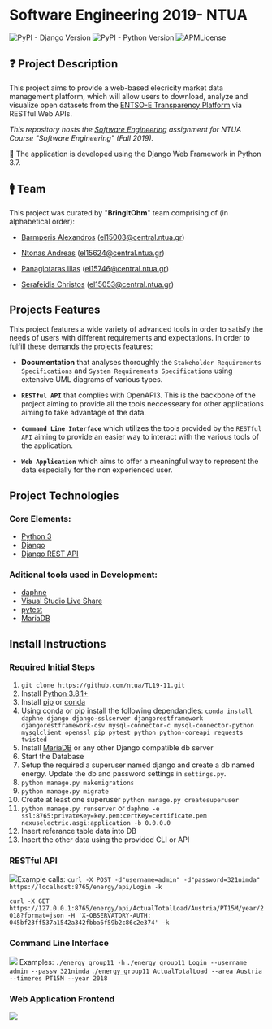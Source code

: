 # Software Engineering 2019- NTUA
![PyPI - Django Version](https://img.shields.io/pypi/djversions/djangorestframework.svg)  ![PyPI - Python Version](https://img.shields.io/pypi/pyversions/Django.svg) ![APMLicense](https://img.shields.io/badge/license-MIT-green.svg)

## :question: Project Description

This project aims to provide a web-based elecricity market data management platform, which will 
allow users to download, analyze and visualize open datasets from the [ENTSO-E Transparency Platform](https://transparency.entsoe.eu) via RESTful Web APIs.



_This repository hosts the [Software Engineering](https://courses.softlab.ntua.gr/softeng/2019b/) assignment for NTUA Course "Software Engineering" (Fall 2019)._

  

:snake: The application is developed using the Django Web Framework in Python 3.7.

  
  
  

## :mens: Team

  

This project was curated by "**BringItOhm**" team comprising of (in alphabetical order):

* [Barmperis Alexandros](https://github.com/ABar1) (el15003@central.ntua.gr)

* [Ntonas Andreas](https://github.com/ntonasa) (el15624@central.ntua.gr)

* [Panagiotaras Ilias](https://github.com/iliaspan) (el15746@central.ntua.gr)

* [Serafeidis Christos](https://github.com/chris-sera) (el15053@central.ntua.gr)

  
  

## Projects Features

  

This project features a wide variety of advanced tools in order to satisfy the needs of users with different requirements and expectations. In order to fulfill these demands the projects features:

  

- **Documentation** that analyses thoroughly the `Stakeholder Requirements Specifications` and `System Requirements Specifications` using extensive UML diagrams of various types.

  

- **`RESTful API`** that complies with OpenAPI3. This is the backbone of the project aiming to provide all the tools neccesseary for other applications aiming to take advantage of the data.

  

- **`Command Line Interface`** which utilizes the tools provided by the `RESTful API` aiming to provide an easier way to interact with the various tools of the application.

  

- **`Web Application`** which aims to offer a meaningful way to represent the data especially for the non experienced user.


## Project Technologies
### Core Elements:
- [Python 3](https://www.python.org/)
- [Django](https://www.djangoproject.com/)
- [Django REST API](https://www.django-rest-framework.org/)

### Aditional tools used in Development:
- [daphne](https://github.com/django/daphne)
- [Visual Studio Live Share](https://github.com/vsls-contrib)
- [pytest](https://github.com/pytest-dev/pytest/)
- [MariaDB](https://mariadb.org/)

## Install Instructions

### Required Initial Steps
1. `git clone https://github.com/ntua/TL19-11.git`
2. Install [Python 3.8.1+](https://www.python.org/)
3. Install [pip](https://pypi.org/) or [conda](https://docs.conda.io/en/latest/)
4. Using conda or pip install the following dependandies:
`conda install daphne django django-sslserver djangorestframework djangorestframework-csv mysql-connector-c mysql-connector-python mysqlclient openssl pip pytest python python-coreapi requests twisted`
5. Install [MariaDB](https://mariadb.org/) or any other Django compatible db server
6. Start the Database
7. Setup the required a superuser named django and create a db named energy. Update the db and password settings in `settings.py`.
8. `python manage.py makemigrations`
9. `python manage.py migrate`
10. Create at least one superuser `python manage.py createsuperuser` 
11. `python manage.py runserver`
or
`daphne -e ssl:8765:privateKey=key.pem:certKey=certificate.pem  nexuselectric.asgi:application -b 0.0.0.0`
12. Insert referance table data into DB
13. Insert the other data using the provided CLI or API


### RESTful API
![](http://g.recordit.co/E2z9XXHaUm.gif)Example calls:
`curl -X POST -d"username=admin" -d"password=321nimda"  https://localhost:8765/energy/api/Login -k`

`curl -X GET https://127.0.0.1:8765/energy/api/ActualTotalLoad/Austria/PT15M/year/2018?format=json -H 'X-OBSERVATORY-AUTH: 045bf23ff537a1542a342fbba6f59b2c86c2e374' -k`

### Command Line Interface
![](http://g.recordit.co/nw6b8fDh5f.gif)
Examples:
`./energy_group11 -h`
`./energy_group11 Login --username admin --passw 321nimda`
`./energy_group11 ActualTotalLoad --area Austria --timeres PT15M --year 2018`


### Web Application Frontend
![](https://s7.gifyu.com/images/Webp.net-gifmaker0d44380e2c70431f.gif)

